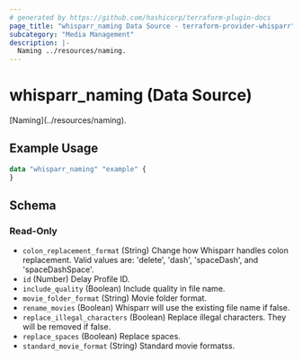 ```yaml
---
# generated by https://github.com/hashicorp/terraform-plugin-docs
page_title: "whisparr_naming Data Source - terraform-provider-whisparr"
subcategory: "Media Management"
description: |-
  Naming ../resources/naming.
---
```


# whisparr_naming (Data Source)

<!-- subcategory:Media Management -->[Naming](../resources/naming).

## Example Usage

```terraform
data "whisparr_naming" "example" {
}
```

<!-- schema generated by tfplugindocs -->
## Schema

### Read-Only

- `colon_replacement_format` (String) Change how Whisparr handles colon replacement. Valid values are: 'delete', 'dash', 'spaceDash', and 'spaceDashSpace'.
- `id` (Number) Delay Profile ID.
- `include_quality` (Boolean) Include quality in file name.
- `movie_folder_format` (String) Movie folder format.
- `rename_movies` (Boolean) Whisparr will use the existing file name if false.
- `replace_illegal_characters` (Boolean) Replace illegal characters. They will be removed if false.
- `replace_spaces` (Boolean) Replace spaces.
- `standard_movie_format` (String) Standard movie formatss.


